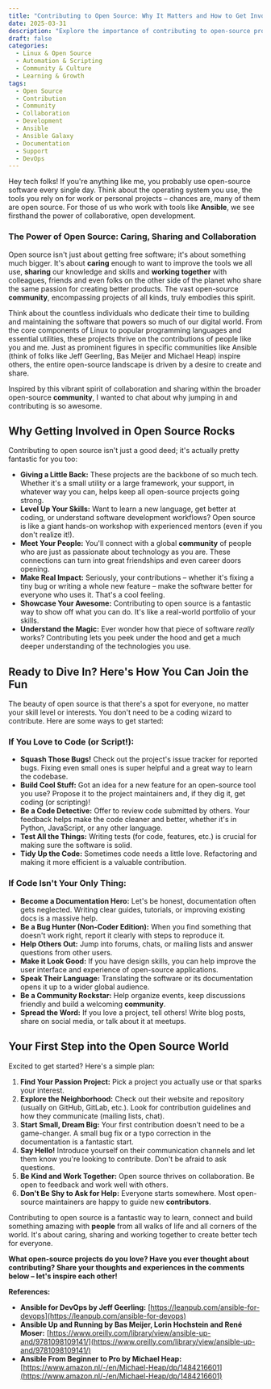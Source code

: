 ```yaml
---
title: "Contributing to Open Source: Why It Matters and How to Get Involved"
date: 2025-03-31
description: "Explore the importance of contributing to open-source projects and learn practical ways you can get involved in this vibrant community."
draft: false
categories:
  - Linux & Open Source
  - Automation & Scripting
  - Community & Culture
  - Learning & Growth
tags:
  - Open Source
  - Contribution
  - Community
  - Collaboration
  - Development
  - Ansible
  - Ansible Galaxy
  - Documentation
  - Support
  - DevOps
---
```

Hey tech folks! If you're anything like me, you probably use open-source software every single day. Think about the operating system you use, the tools you rely on for work or personal projects – chances are, many of them are open source. For those of us who work with tools like **Ansible**, we see firsthand the power of collaborative, open development.

### The Power of Open Source: Caring, Sharing and Collaboration

Open source isn't just about getting free software; it's about something much bigger. It's about **caring** enough to want to improve the tools we all use, **sharing** our knowledge and skills and **working together** with colleagues, friends and even folks on the other side of the planet who share the same passion for creating better products. The vast open-source **community**, encompassing projects of all kinds, truly embodies this spirit.

Think about the countless individuals who dedicate their time to building and maintaining the software that powers so much of our digital world. From the core components of Linux to popular programming languages and essential utilities, these projects thrive on the contributions of people like you and me. Just as prominent figures in specific communities like Ansible (think of folks like Jeff Geerling, Bas Meijer and Michael Heap) inspire others, the entire open-source landscape is driven by a desire to create and share.

Inspired by this vibrant spirit of collaboration and sharing within the broader open-source **community**, I wanted to chat about why jumping in and contributing is so awesome.

## Why Getting Involved in Open Source Rocks

Contributing to open source isn't just a good deed; it's actually pretty fantastic for you too:

* **Giving a Little Back:** These projects are the backbone of so much tech. Whether it's a small utility or a large framework, your support, in whatever way you can, helps keep all open-source projects going strong.
* **Level Up Your Skills:** Want to learn a new language, get better at coding, or understand software development workflows? Open source is like a giant hands-on workshop with experienced mentors (even if you don't realize it!).
* **Meet Your People:** You'll connect with a global **community** of people who are just as passionate about technology as you are. These connections can turn into great friendships and even career doors opening.
* **Make Real Impact:** Seriously, your contributions – whether it's fixing a tiny bug or writing a whole new feature – make the software better for everyone who uses it. That's a cool feeling.
* **Showcase Your Awesome:** Contributing to open source is a fantastic way to show off what you can do. It's like a real-world portfolio of your skills.
* **Understand the Magic:** Ever wonder how that piece of software *really* works? Contributing lets you peek under the hood and get a much deeper understanding of the technologies you use.

## Ready to Dive In? Here's How You Can Join the Fun

The beauty of open source is that there's a spot for everyone, no matter your skill level or interests. You don't need to be a coding wizard to contribute. Here are some ways to get started:

### If You Love to Code (or Script!):

* **Squash Those Bugs!** Check out the project's issue tracker for reported bugs. Fixing even small ones is super helpful and a great way to learn the codebase.
* **Build Cool Stuff:** Got an idea for a new feature for an open-source tool you use? Propose it to the project maintainers and, if they dig it, get coding (or scripting)!
* **Be a Code Detective:** Offer to review code submitted by others. Your feedback helps make the code cleaner and better, whether it's in Python, JavaScript, or any other language.
* **Test All the Things:** Writing tests (for code, features, etc.) is crucial for making sure the software is solid.
* **Tidy Up the Code:** Sometimes code needs a little love. Refactoring and making it more efficient is a valuable contribution.

### If Code Isn't Your Only Thing:

* **Become a Documentation Hero:** Let's be honest, documentation often gets neglected. Writing clear guides, tutorials, or improving existing docs is a massive help.
* **Be a Bug Hunter (Non-Coder Edition):** When you find something that doesn't work right, report it clearly with steps to reproduce it.
* **Help Others Out:** Jump into forums, chats, or mailing lists and answer questions from other users.
* **Make it Look Good:** If you have design skills, you can help improve the user interface and experience of open-source applications.
* **Speak Their Language:** Translating the software or its documentation opens it up to a wider global audience.
* **Be a **Community** Rockstar:** Help organize events, keep discussions friendly and build a welcoming **community**.
* **Spread the Word:** If you love a project, tell others! Write blog posts, share on social media, or talk about it at meetups.

## Your First Step into the Open Source World

Excited to get started? Here's a simple plan:

1. **Find Your Passion Project:** Pick a project you actually use or that sparks your interest.
2. **Explore the Neighborhood:** Check out their website and repository (usually on GitHub, GitLab, etc.). Look for contribution guidelines and how they communicate (mailing lists, chat).
3. **Start Small, Dream Big:** Your first contribution doesn't need to be a game-changer. A small bug fix or a typo correction in the documentation is a fantastic start.
4. **Say Hello!** Introduce yourself on their communication channels and let them know you're looking to contribute. Don't be afraid to ask questions.
5. **Be Kind and Work Together:** Open source thrives on collaboration. Be open to feedback and work well with others.
6. **Don't Be Shy to Ask for Help:** Everyone starts somewhere. Most open-source maintainers are happy to guide new **contributors**.

Contributing to open source is a fantastic way to learn, connect and build something amazing with **people** from all walks of life and all corners of the world. It's about caring, sharing and working together to create better tech for everyone.

**What open-source projects do you love? Have you ever thought about contributing? Share your thoughts and experiences in the comments below – let's inspire each other!**

**References:**

* **Ansible for DevOps by Jeff Geerling:** [https://leanpub.com/ansible-for-devops](https://leanpub.com/ansible-for-devops)
* **Ansible Up and Running by Bas Meijer, Lorin Hochstein and René Moser:** [https://www.oreilly.com/library/view/ansible-up-and/9781098109141/](https://www.oreilly.com/library/view/ansible-up-and/9781098109141/)
* **Ansible From Beginner to Pro by Michael Heap:** [https://www.amazon.nl/-/en/Michael-Heap/dp/1484216601](https://www.amazon.nl/-/en/Michael-Heap/dp/1484216601)